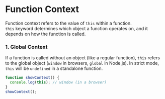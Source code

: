 # Function Context

Function context refers to the value of `this` within a function.  
`this` keyword determines which object a function operates on, and it depends on how the function is called.

### 1. Global Context
If a function is called without an object (like a regular function), `this` refers to the global object (`window` in browsers, `global` in Node.js). In strict mode, `this` will be `undefined` in a standalone function.
```js
function showContext() {
  console.log(this); // window (in a browser)
}
showContext();
```
